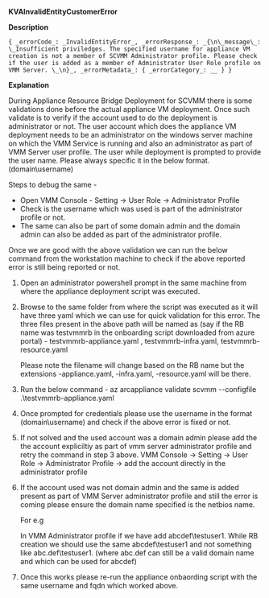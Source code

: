 **KVAInvalidEntityCustomerError**

**Description**
  
    { _errorCode_: _InvalidEntityError_, _errorResponse_: _{\n\_message\_: \_Insufficient priviledges. The specified username for appliance VM creation is not a member of SCVMM Administrator profile. Please check if the user is added as a member of Administrator User Role profile on VMM Server. \_\n}_, _errorMetadata_: { _errorCategory_: __ } }

**Explanation**

During Appliance Resource Bridge Deployment for SCVMM there is some validations done before the actual appliance VM deployment.
Once such validate is to verify if the account used to do the deployment is administrator or not. The user account which does the appliance VM deployment needs to be an administrator on the windows server machine on which the VMM Service is running and also an administrator as part of VMM Server user profile. The user while deployment is prompted to provide the user name. Please always specific it in the below format. (domain\username) 

Steps to debug the same -
- Open VMM Console -
   Setting -> User Role -> Administrator Profile
- Check is the username which was used is part of the administrator profile or not.
- The same can also be part of some domain admin and the domain admin can also be added as part of the administrator profile.

Once we are good with the above validation we can run the below command from the workstation machine to check if the above reported error is still being reported or not.

1) Open an administrator powershell prompt in the same machine from where the appliance deployment script was executed.
2) Browse to the same folder from where the script was executed as it will have three yaml which we can use for quick validation for this error.
   The three files present in the above path will be named as (say if the RB name was testvmmrb in the onboarding script downloaded from azure portal) -
   testvmmrb-appliance.yaml , testvmmrb-infra.yaml, testvmmrb-resource.yaml 
   
   Please note the filename will change based on the RB name but the extensions -appliance.yaml, -infra.yaml, -resource.yaml will be there.

3) Run the below command -
   az arcappliance validate scvmm --configfile .\testvmmrb-appliance.yaml

4) Once prompted for credentials please use the username in the format (domain\username) and check if the above error is fixed or not.
5) If not solved and the used account was a domain admin please add the the account expliciltiy as part of vmm server administrator profile and retry the command in step 3 above.
   VMM Console -> Setting -> User Role -> Administrator Profile -> add the account directly in the administrator profile

6) If the account used was not domain admin and the same is added present as part of VMM Server administrator profile and still the error is coming please ensure the domain name specified is the netbios name.

    For e.g 

    In VMM Administrator profile if we have add abcdef\testuser1. While RB creation we should use the same abcdef\testuser1 and not something like abc.def\testuser1. (where abc.def can still be a valid domain name and which can be used for abcdef)

7) Once this works please re-run the appliance onbaording script with the same username and fqdn which worked above.
